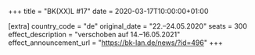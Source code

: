 +++
title = "BK(XX)L #17"
date = 2020-03-17T10:00:00+01:00

[extra]
country_code = "de"
original_date = "22.–24.05.2020"
seats = 300
effect_description = "verschoben auf 14.–16.05.2021"
effect_announcement_url = "https://bk-lan.de/news/?id=496"
+++

